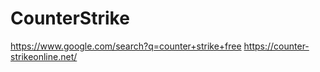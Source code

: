 # CounterStrike
https://www.google.com/search?q=counter+strike+free https://counter-strikeonline.net/ 
